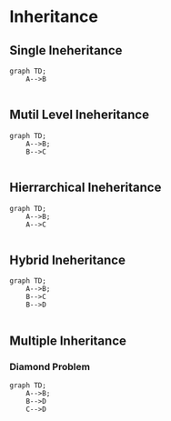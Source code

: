# Inheritance

 ## Single Ineheritance

```mermaid
graph TD;
    A-->B
    
```

## Mutil Level Ineheritance

```mermaid
graph TD;
    A-->B;
    B-->C
    
```

## Hierrarchical  Ineheritance

```mermaid
graph TD;
    A-->B;
    A-->C
    
```
## Hybrid  Ineheritance
```mermaid
graph TD;
    A-->B;
    B-->C
    B-->D
    
```
## Multiple Inheritance
### Diamond Problem
```mermaid
graph TD;
    A-->B;
    B-->D
    C-->D
    
```


